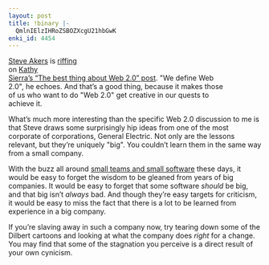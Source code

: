 ```yaml
---
layout: post
title: !binary |-
  QmlnIElzIHRoZSBOZXcgU21hbGwK
enki_id: 4454
---
```


<a href="http://steveakers.blogspot.com">Steve Akers</a> is <a
href="http://steveakers.blogspot.com/2005/10/we-define-web-20.html">riffing</a>  
on <a
href="http://headrush.typepad.com/creating_passionate_users/2005/10/the_best_thing_.html">Kathy  
Sierra’s “The best thing about Web 2.0” post</a>. "We define Web  
2.0&quot;, he echoes. And that’s a good thing, because it makes those  
of us who want to do "Web 2.0&quot; get creative in our quests to  
achieve it.

<p>
What’s much more interesting than the specific Web 2.0 discussion to  
me is that Steve draws some surprisingly hip ideas from one of the
most  
corporate of corporations, General Electric. Not only are the lessons  
relevant, but they’re uniquely "big&quot;. You couldn’t  
learn them in the same way from a small company.

</p>
<p>
With the buzz all around <a href="http://37signals.com/svn">small teams
and  
small software</a> these days, it would be easy to forget the wisdom to
be  
gleaned from years of big companies. It would be easy to forget that
some  
software <em>should</em> be big, and that big isn’t <em>always</em>  
bad. And though they’re easy targets for criticism, it would be easy  
to miss the fact that there is a lot to be learned from experience in a
big  
company.

</p>
<p>
If you’re slaving away in such a company now, try tearing down some  
of the Dilbert cartoons and looking at what the company does
<em>right</em>  
for a change. You may find that some of the stagnation you perceive is
a  
direct result of your own cynicism.

</p>
